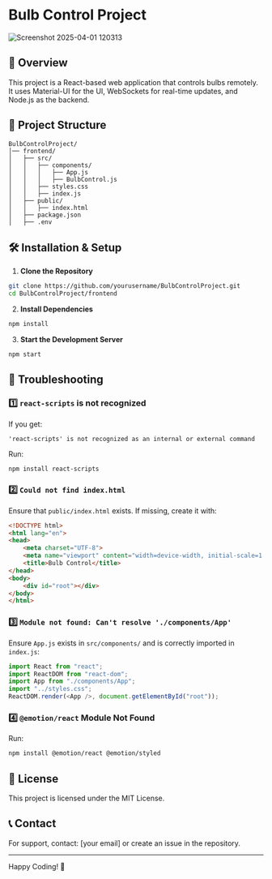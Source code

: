 # Bulb Control Project

![Screenshot 2025-04-01 120313](https://github.com/user-attachments/assets/82d478aa-42e8-4569-9c25-8633a1c1d718)
## 🚀 Overview
This project is a React-based web application that controls bulbs remotely. It uses Material-UI for the UI, WebSockets for real-time updates, and Node.js as the backend.

## 📂 Project Structure
```
BulbControlProject/
│── frontend/
│   ├── src/
│   │   ├── components/
│   │   │   ├── App.js
│   │   │   ├── BulbControl.js
│   │   ├── styles.css
│   │   ├── index.js
│   ├── public/
│   │   ├── index.html
│   ├── package.json
│   ├── .env
```

## 🛠️ Installation & Setup

1. **Clone the Repository**
```sh
git clone https://github.com/yourusername/BulbControlProject.git
cd BulbControlProject/frontend
```

2. **Install Dependencies**
```sh
npm install
```

3. **Start the Development Server**
```sh
npm start
```

## 🔧 Troubleshooting
### 1️⃣ `react-scripts` is not recognized
If you get:
```
'react-scripts' is not recognized as an internal or external command
```
Run:
```sh
npm install react-scripts
```

### 2️⃣ `Could not find index.html`
Ensure that `public/index.html` exists. If missing, create it with:
```html
<!DOCTYPE html>
<html lang="en">
<head>
    <meta charset="UTF-8">
    <meta name="viewport" content="width=device-width, initial-scale=1.0">
    <title>Bulb Control</title>
</head>
<body>
    <div id="root"></div>
</body>
</html>
```

### 3️⃣ `Module not found: Can't resolve './components/App'`
Ensure `App.js` exists in `src/components/` and is correctly imported in `index.js`:
```js
import React from "react";
import ReactDOM from "react-dom";
import App from "./components/App";
import "../styles.css";
ReactDOM.render(<App />, document.getElementById("root"));
```

### 4️⃣ `@emotion/react` Module Not Found
Run:
```sh
npm install @emotion/react @emotion/styled
```

## 📝 License
This project is licensed under the MIT License.

## 📞 Contact
For support, contact: [your email] or create an issue in the repository.

---

Happy Coding! 🚀

